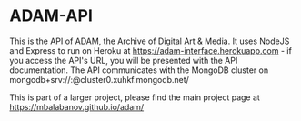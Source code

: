 # ADAM-API

This is the API of ADAM, the Archive of Digital Art & Media. It uses NodeJS and Express to run on Heroku at https://adam-interface.herokuapp.com - if you access the API's URL, you will be presented with the API documentation. The API communicates with the MongoDB cluster on mongodb+srv://<username>:<password>@cluster0.xuhkf.mongodb.net/<dbname>

This is part of a larger project, please find the main project page at https://mbalabanov.github.io/adam/
